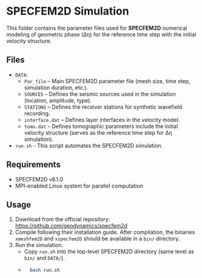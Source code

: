 # SPECFEM2D Simulation

This folder contains the parameter files used for **SPECFEM2D** numerical modeling of geometric phase (Δη) for the reference time step with the initial velocity structure.

## Files
- `DATA`:
    - `Par_file` – Main SPECFEM2D parameter file (mesh size, time step, simulation duration, etc.).  
    - `SOURCES` – Defines the seismic sources used in the simulation (location, amplitude, type).  
    - `STATIONS` – Defines the receiver stations for synthetic wavefield recording.  
    - `interface.dat` – Defines layer interfaces in the velocity model.  
    - `tomo.dat` – Defines tomographic parameters include the initial velocity structure (serves as the reference time step for Δη simulation).
- `run.sh` - This script automates the SPECFEM2D simulation.

## Requirements
- SPECFEM2D v8.1.0  
- MPI-enabled Linux system for parallel computation 

## Usage
1. Download from the official repository: https://github.com/geodynamics/specfem2d
2. Compile following their installation guide. After compilation, the binaries `xmeshfem2D` and `xspecfem2D` should be available in a `bin/` directory.
3. Run the simulation.
    - Copy `run.sh` into the top-level SPECFEM2D directory (same level as `bin/` and `DATA/`).
    - ```bash
        bash run.sh

